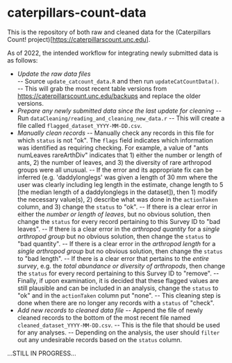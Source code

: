 # caterpillars-count-data

This is the repository of both raw and cleaned data for the (Caterpillars Count! project)[https://caterpillarscount.unc.edu].

As of 2022, the intended workflow for integrating newly submitted data is as follows:  

* *Update the raw data files*  
-- Source `update_catcount_data.R` and then run `updateCatCountData()`.  
-- This will grab the most recent table versions from https://caterpillarscount.unc.edu/backups and replace the older versions.  
* *Prepare any newly submitted data since the last update for cleaning*
-- Run `dataCleaning/reading_and_cleaning_new_data.r`
-- This will create a file called `flagged_dataset_YYYY-MM-DD.csv`.
* *Manually clean records*
-- Manually check any records in this file for which `status` is not "ok". The `flags` field indicates which information was identified as requiring checking. For example, a value of "ants numLeaves rareArthDiv" indicates that 1) either the number or length of ants, 2) the number of leaves, and 3) the diversity of rare arthropod groups were all unusual.
-- If the error and its appropriate fix can be inferred (e.g. 'daddylonglegs' was given a length of 30 mm where the user was clearly including leg length in the estimate, change length to 5 [the median length of a daddylonglegs in the dataset]), then 1) modify the necessary value(s), 2) describe what was done in the `actionTaken` column, and 3) change the `status` to "ok".
-- If there is a clear error in either the _number or length of leaves_, but no obvious solution, then change the `status` for every record pertaining to this Survey ID to "bad leaves".
-- If there is a clear error in the _arthropod quantity_ for a *single arthropod group* but no obvious solution, then change the `status` to "bad quantity".
-- If there is a clear error in the _arthropod length_ for a *single arthropod group* but no obvious solution, then change the `status` to "bad length".
-- If there is a clear error that pertains to the *entire survey*, e.g. the _total abundance or diversity of arthropods_, then change the `status` for every record pertaining to this Survey ID to "remove".
-- Finally, if upon examination, it is decided that these flagged values are still plausible and can be included in an analysis, change the `status` to "ok" and in the `actionTaken` column put "none".
-- This cleaning step is done when there are no longer any records with a `status` of "check".
* *Add new records to cleaned data file*
-- Append the file of newly cleaned records to the bottom of the most recent file named `cleaned_dataset_YYYY-MM-DD.csv`.
-- This is the file that should be used for any analyses.
-- Depending on the analysis, the user should `filter` out any undesirable records based on the `status` column.


...STILL IN PROGRESS...
